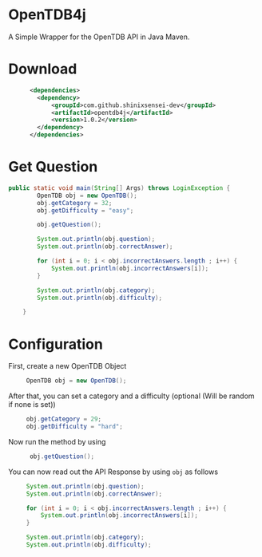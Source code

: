 # OpenTDB4j
 A Simple Wrapper for the OpenTDB API in Java Maven.
 
# Download

```xml
      <dependencies>
        <dependency>
            <groupId>com.github.shinixsensei-dev</groupId>
            <artifactId>opentdb4j</artifactId>
            <version>1.0.2</version>
        </dependency>
      </dependencies>
```
 
 # Get Question
 ```java
 public static void main(String[] Args) throws LoginException {
         OpenTDB obj = new OpenTDB();
         obj.getCategory = 32;
         obj.getDifficulty = "easy";
 
         obj.getQuestion();
 
         System.out.println(obj.question);
         System.out.println(obj.correctAnswer);
 
         for (int i = 0; i < obj.incorrectAnswers.length ; i++) {
             System.out.println(obj.incorrectAnswers[i]);
         }
 
         System.out.println(obj.category);
         System.out.println(obj.difficulty);
 
     }
 ```
 
 # Configuration
 First, create a new OpenTDB Object
 ```java
      OpenTDB obj = new OpenTDB();
 ```
 
 After that, you can set a category and a difficulty (optional (Will be random if none is set))
 ```java
      obj.getCategory = 29;
      obj.getDifficulty = "hard";
 ```

Now run the method by using
```java
      obj.getQuestion();
```
 
 You can now read out the API Response by using ``obj`` as follows
 ```java
      System.out.println(obj.question);
      System.out.println(obj.correctAnswer);

      for (int i = 0; i < obj.incorrectAnswers.length ; i++) {
          System.out.println(obj.incorrectAnswers[i]);
      }

      System.out.println(obj.category);
      System.out.println(obj.difficulty);
```
